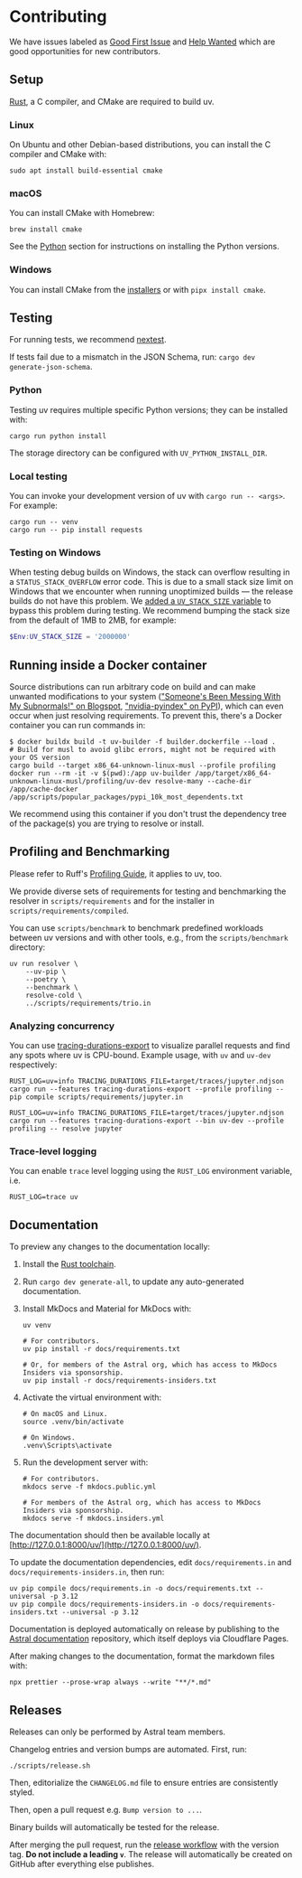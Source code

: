 # Contributing

We have issues labeled as
[Good First Issue](https://github.com/astral-sh/uv/issues?q=is%3Aopen+is%3Aissue+label%3A%22good+first+issue%22)
and
[Help Wanted](https://github.com/astral-sh/uv/issues?q=is%3Aopen+is%3Aissue+label%3A%22help+wanted%22)
which are good opportunities for new contributors.

## Setup

[Rust](https://rustup.rs/), a C compiler, and CMake are required to build uv.

### Linux

On Ubuntu and other Debian-based distributions, you can install the C compiler and CMake with:

```shell
sudo apt install build-essential cmake
```

### macOS

You can install CMake with Homebrew:

```shell
brew install cmake
```

See the [Python](#python) section for instructions on installing the Python versions.

### Windows

You can install CMake from the [installers](https://cmake.org/download/) or with
`pipx install cmake`.

## Testing

For running tests, we recommend [nextest](https://nexte.st/).

If tests fail due to a mismatch in the JSON Schema, run: `cargo dev generate-json-schema`.

### Python

Testing uv requires multiple specific Python versions; they can be installed with:

```shell
cargo run python install
```

The storage directory can be configured with `UV_PYTHON_INSTALL_DIR`.

### Local testing

You can invoke your development version of uv with `cargo run -- <args>`. For example:

```shell
cargo run -- venv
cargo run -- pip install requests
```

### Testing on Windows

When testing debug builds on Windows, the stack can overflow resulting in a `STATUS_STACK_OVERFLOW`
error code. This is due to a small stack size limit on Windows that we encounter when running
unoptimized builds — the release builds do not have this problem. We
[added a `UV_STACK_SIZE` variable](https://github.com/astral-sh/uv/pull/941) to bypass this problem
during testing. We recommend bumping the stack size from the default of 1MB to 2MB, for example:

```powershell
$Env:UV_STACK_SIZE = '2000000'
```

## Running inside a Docker container

Source distributions can run arbitrary code on build and can make unwanted modifications to your
system
(["Someone's Been Messing With My Subnormals!" on Blogspot](https://moyix.blogspot.com/2022/09/someones-been-messing-with-my-subnormals.html),
["nvidia-pyindex" on PyPI](https://pypi.org/project/nvidia-pyindex/)), which can even occur when
just resolving requirements. To prevent this, there's a Docker container you can run commands in:

```console
$ docker buildx build -t uv-builder -f builder.dockerfile --load .
# Build for musl to avoid glibc errors, might not be required with your OS version
cargo build --target x86_64-unknown-linux-musl --profile profiling
docker run --rm -it -v $(pwd):/app uv-builder /app/target/x86_64-unknown-linux-musl/profiling/uv-dev resolve-many --cache-dir /app/cache-docker /app/scripts/popular_packages/pypi_10k_most_dependents.txt
```

We recommend using this container if you don't trust the dependency tree of the package(s) you are
trying to resolve or install.

## Profiling and Benchmarking

Please refer to Ruff's
[Profiling Guide](https://github.com/astral-sh/ruff/blob/main/CONTRIBUTING.md#profiling-projects),
it applies to uv, too.

We provide diverse sets of requirements for testing and benchmarking the resolver in
`scripts/requirements` and for the installer in `scripts/requirements/compiled`.

You can use `scripts/benchmark` to benchmark predefined workloads between uv versions and with other
tools, e.g., from the `scripts/benchmark` directory:

```shell
uv run resolver \
    --uv-pip \
    --poetry \
    --benchmark \
    resolve-cold \
    ../scripts/requirements/trio.in
```

### Analyzing concurrency

You can use [tracing-durations-export](https://github.com/konstin/tracing-durations-export) to
visualize parallel requests and find any spots where uv is CPU-bound. Example usage, with `uv` and
`uv-dev` respectively:

```shell
RUST_LOG=uv=info TRACING_DURATIONS_FILE=target/traces/jupyter.ndjson cargo run --features tracing-durations-export --profile profiling -- pip compile scripts/requirements/jupyter.in
```

```shell
RUST_LOG=uv=info TRACING_DURATIONS_FILE=target/traces/jupyter.ndjson cargo run --features tracing-durations-export --bin uv-dev --profile profiling -- resolve jupyter
```

### Trace-level logging

You can enable `trace` level logging using the `RUST_LOG` environment variable, i.e.

```shell
RUST_LOG=trace uv
```

## Documentation

To preview any changes to the documentation locally:

1. Install the [Rust toolchain](https://www.rust-lang.org/tools/install).

1. Run `cargo dev generate-all`, to update any auto-generated documentation.

1. Install MkDocs and Material for MkDocs with:

   ```shell
   uv venv

   # For contributors.
   uv pip install -r docs/requirements.txt

   # Or, for members of the Astral org, which has access to MkDocs Insiders via sponsorship.
   uv pip install -r docs/requirements-insiders.txt
   ```

1. Activate the virtual environment with:

   ```shell
   # On macOS and Linux.
   source .venv/bin/activate

   # On Windows.
   .venv\Scripts\activate
   ```

1. Run the development server with:

   ```shell
   # For contributors.
   mkdocs serve -f mkdocs.public.yml

   # For members of the Astral org, which has access to MkDocs Insiders via sponsorship.
   mkdocs serve -f mkdocs.insiders.yml
   ```

The documentation should then be available locally at
[http://127.0.0.1:8000/uv/](http://127.0.0.1:8000/uv/).

To update the documentation dependencies, edit `docs/requirements.in` and
`docs/requirements-insiders.in`, then run:

```shell
uv pip compile docs/requirements.in -o docs/requirements.txt --universal -p 3.12
uv pip compile docs/requirements-insiders.in -o docs/requirements-insiders.txt --universal -p 3.12
```

Documentation is deployed automatically on release by publishing to the
[Astral documentation](https://github.com/astral-sh/docs) repository, which itself deploys via
Cloudflare Pages.

After making changes to the documentation, format the markdown files with:

```shell
npx prettier --prose-wrap always --write "**/*.md"
```

## Releases

Releases can only be performed by Astral team members.

Changelog entries and version bumps are automated. First, run:

```
./scripts/release.sh
```

Then, editorialize the `CHANGELOG.md` file to ensure entries are consistently styled.

Then, open a pull request e.g. `Bump version to ...`.

Binary builds will automatically be tested for the release.

After merging the pull request, run the
[release workflow](https://github.com/astral-sh/uv/actions/workflows/release.yml) with the version
tag. **Do not include a leading `v`**. The release will automatically be created on GitHub after
everything else publishes.
